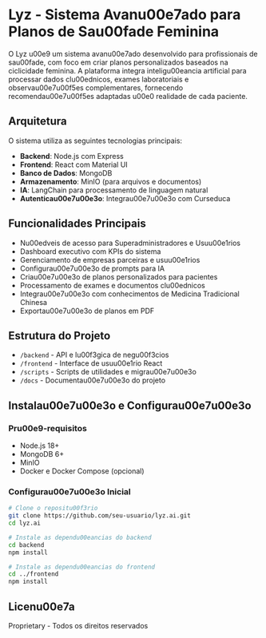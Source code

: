 # Lyz - Sistema Avanu00e7ado para Planos de Sau00fade Feminina

O Lyz u00e9 um sistema avanu00e7ado desenvolvido para profissionais de sau00fade, com foco em criar planos personalizados baseados na ciclicidade feminina. A plataforma integra inteligu00eancia artificial para processar dados clu00ednicos, exames laboratoriais e observau00e7u00f5es complementares, fornecendo recomendau00e7u00f5es adaptadas u00e0 realidade de cada paciente.

## Arquitetura

O sistema utiliza as seguintes tecnologias principais:

- **Backend**: Node.js com Express
- **Frontend**: React com Material UI
- **Banco de Dados**: MongoDB
- **Armazenamento**: MinIO (para arquivos e documentos)
- **IA**: LangChain para processamento de linguagem natural
- **Autenticau00e7u00e3o**: Integrau00e7u00e3o com Curseduca

## Funcionalidades Principais

- Nu00edveis de acesso para Superadministradores e Usuu00e1rios
- Dashboard executivo com KPIs do sistema
- Gerenciamento de empresas parceiras e usuu00e1rios
- Configurau00e7u00e3o de prompts para IA
- Criau00e7u00e3o de planos personalizados para pacientes
- Processamento de exames e documentos clu00ednicos
- Integrau00e7u00e3o com conhecimentos de Medicina Tradicional Chinesa
- Exportau00e7u00e3o de planos em PDF

## Estrutura do Projeto

- `/backend` - API e lu00f3gica de negu00f3cios
- `/frontend` - Interface de usuu00e1rio React
- `/scripts` - Scripts de utilidades e migrau00e7u00e3o
- `/docs` - Documentau00e7u00e3o do projeto

## Instalau00e7u00e3o e Configurau00e7u00e3o

### Pru00e9-requisitos

- Node.js 18+
- MongoDB 6+
- MinIO
- Docker e Docker Compose (opcional)

### Configurau00e7u00e3o Inicial

```bash
# Clone o repositu00f3rio
git clone https://github.com/seu-usuario/lyz.ai.git
cd lyz.ai

# Instale as dependu00eancias do backend
cd backend
npm install

# Instale as dependu00eancias do frontend
cd ../frontend
npm install
```

## Licenu00e7a

Proprietary - Todos os direitos reservados
